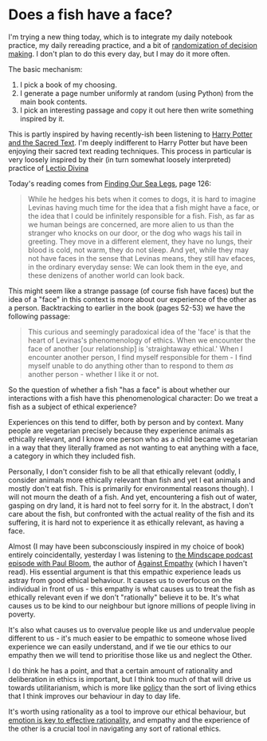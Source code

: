 # Does a fish have a face?

I'm trying a new thing today, which is to integrate my daily notebook practice, my daily rereading practice, and a bit of [randomization of decision making](https://notebook.drmaciver.com/posts/2020-02-25-10:39.html). I don't plan to do this every day, but I may do it more often.

The basic mechanism:

1. I pick a book of my choosing.
2. I generate a page number uniformly at random (using Python) from the main book contents.
3. I pick an interesting passage and copy it out here then write something inspired by it.

This is partly inspired by having recently-ish been listening to [Harry Potter and the Sacred Text](https://www.harrypottersacredtext.com/). I'm deeply indifferent to Harry Potter but have been enjoying their sacred text reading techniques. This process in particular is very loosely inspired by their (in turn somewhat loosely interpreted) practice of [Lectio Divina](https://en.wikipedia.org/wiki/Lectio_Divina)

Today's reading comes from [Finding Our Sea Legs](https://amzn.to/3exHrih), page 126:

> While he hedges his bets when it comes to dogs, it is hard to imagine Levinas having much time for the idea that a fish might have a face, or the idea that I could be infinitely responsible for a fish. Fish, as far as we human beings are concerned, are more alien to us than the stranger who knocks on our door, or the dog who wags his tail in greeting. They move in a different element, they have no lungs, their blood is cold, not warm, they do not sleep. And yet, while they may not have faces in the sense that Levinas means, they still hav efaces, in the ordinary everyday sense: We can look them in the eye, and these denizens of another world can look back.

This might seem like a strange passage (of course fish have faces) but the idea of a "face" in this context is more about our experience of the other as a person. Backtracking to earlier in the book (pages 52-53) we have the following passage:

> This curious and seemingly paradoxical idea of the 'face' is that the heart of Levinas's phenomenology of ethics. When we encounter the face of another [our relationship] is 'straightaway ethical.' When I encounter another person, I find myself responsible for them - I find myself unable to do anything other than to respond to them *as* another person - whether I like it or not.

So the question of whether a fish "has a face" is about whether our interactions with a fish have this phenomenological character: Do we treat a fish as a subject of ethical experience?

Experiences on this tend to differ, both by person and by context. Many people are vegetarian precisely because they experience animals as ethically relevant, and I know one person who as a child became vegetarian in a way that they literally framed as not wanting to eat anything with a face, a category in which they included fish.

Personally, I don't consider fish to be all that ethically relevant (oddly, I consider animals more ethically relevant than fish and yet I eat animals and mostly don't eat fish. This is primarily for environmental reasons though). I will not mourn the death of a fish. And yet, encountering a fish out of water, gasping on dry land, it is hard not to feel sorry for it.
In the abstract, I don't care about the fish, but confronted with the actual reality of the fish and its suffering, it is hard not to experience it as ethically relevant, as having a face.

Almost (I may have been subconsciously inspired in my choice of book) entirely coincidentally, yesterday I was listening to [the Mindscape podcast episode with Paul Bloom](https://www.preposterousuniverse.com/podcast/2019/02/18/episode-34-paul-bloom-on-empathy-rationality-morality-and-cruelty/), the author of [Against Empathy](https://amzn.to/2xCBEYd) (which I haven't read).
His essential argument is that this empathic experience leads us astray from good ethical behaviour. It causes us to overfocus on the individual in front of us - this empathy is what causes us to treat the fish as ethically relevant even if we don't "rationally" believe it to be. It's what causes us to be kind to our neighbour but ignore millions of people living in poverty.

It's also what causes us to overvalue people like us and undervalue people different to us - it's much easier to be empathic to someone whose lived experience we can easily understand, and if we tie our ethics to our empathy then we will tend to prioritise those like us and neglect the Other.

I do think he has a point, and that a certain amount of rationality and deliberation in ethics is important, but I think too much of that will drive us towards utilitarianism, which is more like [policy](https://notebook.drmaciver.com/posts/2020-04-18-11:10.html) than the sort of living ethics that I think improves our behaviour in day to day life.

It's worth using rationality as a tool to improve our ethical behaviour, but [emotion is key to effective rationality](https://notebook.drmaciver.com/posts/2020-04-14-13:56.html), and empathy and the experience of the other is a crucial tool in navigating any sort of rational ethics.
